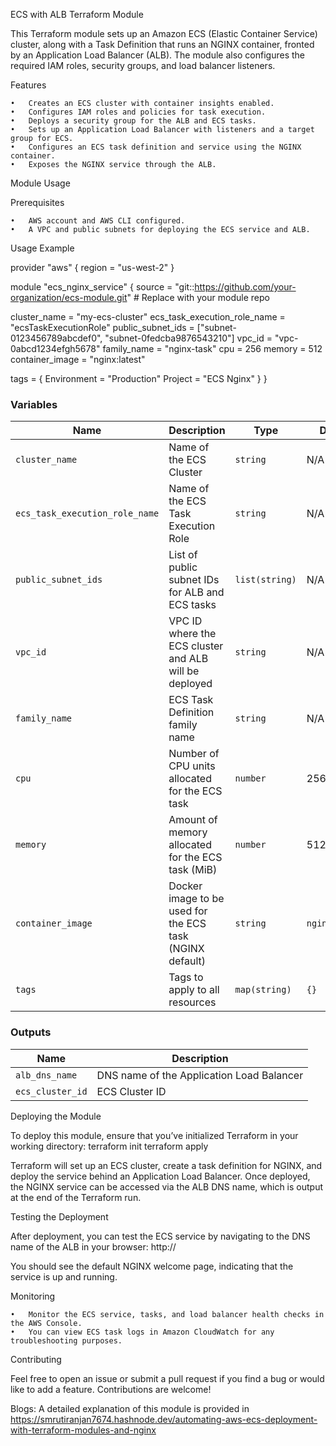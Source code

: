 ECS with ALB Terraform Module

This Terraform module sets up an Amazon ECS (Elastic Container Service) cluster, along with a Task Definition that runs an NGINX container, fronted by an Application Load Balancer (ALB). The module also configures the required IAM roles, security groups, and load balancer listeners.

Features

	•	Creates an ECS cluster with container insights enabled.
	•	Configures IAM roles and policies for task execution.
	•	Deploys a security group for the ALB and ECS tasks.
	•	Sets up an Application Load Balancer with listeners and a target group for ECS.
	•	Configures an ECS task definition and service using the NGINX container.
	•	Exposes the NGINX service through the ALB.

Module Usage

Prerequisites

	•	AWS account and AWS CLI configured.
	•	A VPC and public subnets for deploying the ECS service and ALB.

Usage Example

provider "aws" {
  region = "us-west-2"
}

module "ecs_nginx_service" {
  source = "git::https://github.com/your-organization/ecs-module.git"  # Replace with your module repo

  cluster_name         = "my-ecs-cluster"
  ecs_task_execution_role_name = "ecsTaskExecutionRole"
  public_subnet_ids    = ["subnet-0123456789abcdef0", "subnet-0fedcba9876543210"]
  vpc_id               = "vpc-0abcd1234efgh5678"
  family_name          = "nginx-task"
  cpu                  = 256
  memory               = 512
  container_image      = "nginx:latest"

  tags = {
    Environment = "Production"
    Project     = "ECS Nginx"
  }
}

### **Variables**

| Name                           | Description                                               | Type          | Default           |
| ------------------------------ | --------------------------------------------------------- | ------------- | ----------------- |
| `cluster_name`                 | Name of the ECS Cluster                                   | `string`      | N/A               |
| `ecs_task_execution_role_name` | Name of the ECS Task Execution Role                       | `string`      | N/A               |
| `public_subnet_ids`            | List of public subnet IDs for ALB and ECS tasks           | `list(string)`| N/A               |
| `vpc_id`                       | VPC ID where the ECS cluster and ALB will be deployed     | `string`      | N/A               |
| `family_name`                  | ECS Task Definition family name                           | `string`      | N/A               |
| `cpu`                          | Number of CPU units allocated for the ECS task            | `number`      | 256               |
| `memory`                       | Amount of memory allocated for the ECS task (MiB)         | `number`      | 512               |
| `container_image`              | Docker image to be used for the ECS task (NGINX default)  | `string`      | `nginx:latest`    |
| `tags`                         | Tags to apply to all resources                            | `map(string)` | `{}`              |

### **Outputs**

| Name            | Description                                          |
| --------------- | ---------------------------------------------------- |
| `alb_dns_name`  | DNS name of the Application Load Balancer             |
| `ecs_cluster_id`| ECS Cluster ID                                        |

Deploying the Module

To deploy this module, ensure that you’ve initialized Terraform in your working directory:
    terraform init
    terraform apply

Terraform will set up an ECS cluster, create a task definition for NGINX, and deploy the service behind an Application Load Balancer. Once deployed, the NGINX service can be accessed via the ALB DNS name, which is output at the end of the Terraform run.

Testing the Deployment

After deployment, you can test the ECS service by navigating to the DNS name of the ALB in your browser:
    http://<alb-dns-name>

You should see the default NGINX welcome page, indicating that the service is up and running.

Monitoring

	•	Monitor the ECS service, tasks, and load balancer health checks in the AWS Console.
	•	You can view ECS task logs in Amazon CloudWatch for any troubleshooting purposes.

Contributing

Feel free to open an issue or submit a pull request if you find a bug or would like to add a feature. Contributions are welcome!

Blogs:
A detailed explanation of this module is provided in https://smrutiranjan7674.hashnode.dev/automating-aws-ecs-deployment-with-terraform-modules-and-nginx